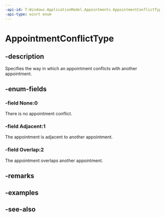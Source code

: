 ```yaml
---
-api-id: T:Windows.ApplicationModel.Appointments.AppointmentConflictType
-api-type: winrt enum
---
```


<!-- Enumeration syntax
public enum Windows.ApplicationModel.Appointments.AppointmentConflictType : int
-->

# AppointmentConflictType

## -description
Specifies the way in which an appointment conflicts with another appointment.

## -enum-fields
### -field None:0
There is no appointment conflict.

### -field Adjacent:1
The appointment is adjacent to another appointment.

### -field Overlap:2
The appointment overlaps another appointment.


## -remarks

## -examples

## -see-also